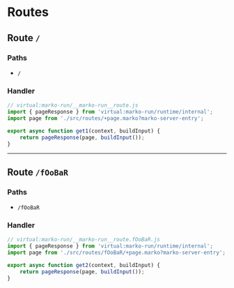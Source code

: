 # Routes

## Route `/`
### Paths
  - `/`
### Handler
```js
// virtual:marko-run/__marko-run__route.js
import { pageResponse } from 'virtual:marko-run/runtime/internal';
import page from './src/routes/+page.marko?marko-server-entry';

export async function get1(context, buildInput) {
	return pageResponse(page, buildInput());
}
```
---
## Route `/fOoBaR`
### Paths
  - `/fOoBaR`
### Handler
```js
// virtual:marko-run/__marko-run__route.fOoBaR.js
import { pageResponse } from 'virtual:marko-run/runtime/internal';
import page from './src/routes/fOoBaR/+page.marko?marko-server-entry';

export async function get2(context, buildInput) {
	return pageResponse(page, buildInput());
}
```
